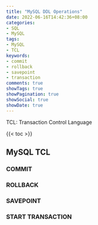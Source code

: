 ```yaml
---
title: "MySQL DDL Operations"
date: 2022-06-16T14:42:36+08:00
categories:
- SQL
- MySQL
tags:
- MySQL
- TCL
keywords:
- commit
- rollback
- savepoint
- transaction
comments: true
showTags: true
showPagination: true
showSocial: true
showDate: true
---
```


TCL: Transaction Control Language
<!--more-->

{{< toc >}}
## MySQL TCL

### COMMIT
### ROLLBACK
### SAVEPOINT
### START TRANSACTION
